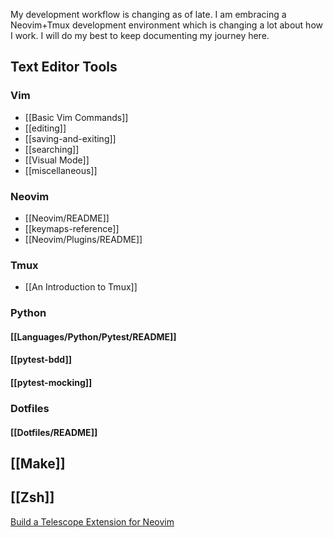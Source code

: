 My development workflow is changing as of late. I am embracing a Neovim+Tmux development environment which is changing a lot about how I work.  I will do my best to keep documenting my journey here.

## Text Editor Tools

### Vim

- [[Basic Vim Commands]]
- [[editing]]
- [[saving-and-exiting]]
- [[searching]]
- [[Visual Mode]]
- [[miscellaneous]]

### Neovim

* [[Neovim/README]]
* [[keymaps-reference]]
* [[Neovim/Plugins/README]]

### Tmux

* [[An Introduction to Tmux]]

### Python

#### [[Languages/Python/Pytest/README]]

#### [[pytest-bdd]]

#### [[pytest-mocking]]

### Dotfiles

#### [[Dotfiles/README]]

## [[Make]]
## [[Zsh]]

[Build a Telescope Extension for Neovim](https://www.youtube.com/watch?v=ZCkG47xGOl4)